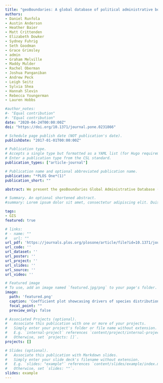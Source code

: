 ```yaml
---
title: "geoBoundaries: A global database of political administrative boundaries"
authors:
- Daniel Runfola
- Austin Anderson
- Heather Baier
- Matt Crittenden
- Elizabeth Dowker
- Sydney Fuhrig
- Seth Goodman
- Grace Grimsley
- admin
- Graham Melville
- Maddy Mulder
- Rachel Oberman
- Joshua Panganiban
- Andrew Peck
- Leigh Seitz
- Sylvia Shea
- Hannah Slevin
- Rebecca Youngerman
- Lauren Hobbs

#author_notes:
#- "Equal contribution"
#- "Equal contribution"
date: "2020-04-24T00:00:00Z"
doi: "https://doi.org/10.1371/journal.pone.0231866"

# Schedule page publish date (NOT publication's date).
publishDate: "2017-01-01T00:00:00Z"

# Publication type.
# Accepts a single type but formatted as a YAML list (for Hugo requirements).
# Enter a publication type from the CSL standard.
publication_types: ["article-journal"]

# Publication name and optional abbreviated publication name.
publication: "*PLOS One*(1)"
publication_short: ""

abstract: We present the geoBoundaries Global Administrative Database (geoBoundaries): an online, open license resource of the geographic boundaries of political administrative divisions (i.e., state, county). Contrasted to other resources geoBoundaries (1) provides detailed information on the legal open license for every boundary in the repository, and (2) focuses on provisioning highly precise boundary data to support accurate, replicable scientific inquiry. Further, all data is released in a structured form, allowing for the integration of geoBoundaries with large-scale computational workflows. Our database has records for every country around the world, with up to 5 levels of administrative hierarchy. The database is accessible at http://www.geoboundaries.org, and a static version is archived on the Harvard Dataverse.

# Summary. An optional shortened abstract.
#summary: Lorem ipsum dolor sit amet, consectetur adipiscing elit. Duis posuere tellus ac convallis placerat. Proin tincidunt magna sed ex sollicitudin condimentum.

tags:
- GIS
featured: true

# links:
# - name: ""
#   url: ""
url_pdf: 'https://journals.plos.org/plosone/article/file?id=10.1371/journal.pone.0231866&type=printable'
url_code: ''
url_dataset: ''
url_poster: ''
url_project: ''
url_slides: ''
url_source: ''
url_video: ''

# Featured image
# To use, add an image named `featured.jpg/png` to your page's folder. 
image: 
  path: 'featured.png'
  caption: 'Coefficient plot showcasing drivers of species distribution'
  focal_point: ""
  preview_only: false

# Associated Projects (optional).
#   Associate this publication with one or more of your projects.
#   Simply enter your project's folder or file name without extension.
#   E.g. `internal-project` references `content/project/internal-project/index.md`.
#   Otherwise, set `projects: []`.
projects: []

# Slides (optional).
#   Associate this publication with Markdown slides.
#   Simply enter your slide deck's filename without extension.
#   E.g. `slides: "example"` references `content/slides/example/index.md`.
#   Otherwise, set `slides: ""`.
slides: example
---
```



